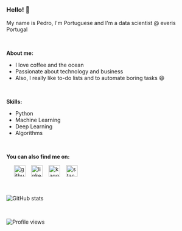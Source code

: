 ### Hello! 👋

My name is Pedro, I'm Portuguese and I'm a data scientist @ everis Portugal

<br>

__About me:__
  - I love coffee and the ocean
  - Passionate about technology and business
  - Also, I really like to-do lists and to automate boring tasks 😄
 
<br>

__Skills:__ 
  - Python
  - Machine Learning
  - Deep Learning
  - Algorithms

<br>

__You can also find me on:__

&nbsp;&nbsp;&nbsp;&nbsp; 
[<img src='https://cdn.jsdelivr.net/npm/simple-icons@3.0.1/icons/github.svg' alt='github' height='30'>](https://github.com/pedromlsreis)
&nbsp;&nbsp;
[<img src='https://cdn.jsdelivr.net/npm/simple-icons@3.0.1/icons/linkedin.svg' alt='linkedin' height='30'>](https://www.linkedin.com/in/pedrom-reis/)
&nbsp;&nbsp;
[<img src='https://cdn.jsdelivr.net/npm/simple-icons@3.0.1/icons/kaggle.svg' alt='kaggle' height='30'>](https://www.kaggle.com/pedromlsreis)
&nbsp;&nbsp;
[<img src='https://cdn.jsdelivr.net/npm/simple-icons@3.0.1/icons/stackoverflow.svg' alt='stackoverflow' height='30'>](https://stackoverflow.com/users/8406700)

<br>

![GitHub stats](https://github-readme-stats.vercel.app/api?username=pedromlsreis&show_icons=true)

<br>

![Profile views](https://gpvc.arturio.dev/pedromlsreis)  


<!--
**pedromlsreis/pedromlsreis** is a ✨ _special_ ✨ repository because its `README.md` (this file) appears on your GitHub profile.

Here are some ideas to get you started:

- 🔭 I’m currently working on ...
- 🌱 I’m currently learning ...
- 👯 I’m looking to collaborate on ...
- 🤔 I’m looking for help with ...
- 💬 Ask me about ...
- 📫 How to reach me: ...
- 😄 Pronouns: ...
- ⚡ Fun fact: ...
-->
